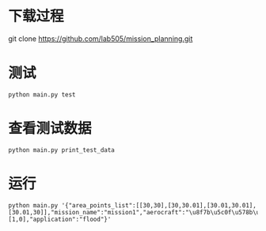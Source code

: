 # 下载过程

git clone https://github.com/lab505/mission_planning.git

# 测试
```
python main.py test
```

# 查看测试数据
```
python main.py print_test_data
```

# 运行
```
python main.py '{"area_points_list":[[30,30],[30,30.01],[30.01,30.01],[30.01,30]],"mission_name":"mission1","aerocraft":"\u8f7b\u5c0f\u578b\u56fa\u5b9a\u7ffc\u65e0\u4eba\u673a","camera":"\u5927\u89c6\u573a\u7acb\u4f53\u6d4b\u7ed8\u76f8\u673a","ground_resolution_m":0.05,"forward_overlap":0.4,"sideway_overlap":0.6,"fly_direction":[1,0],"application":"flood"}'
```